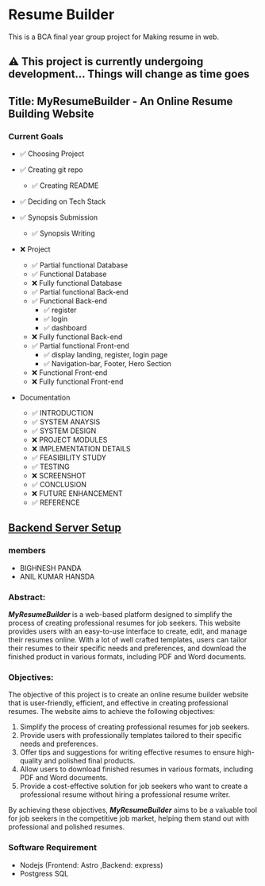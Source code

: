 # Resume Builder

This is a BCA final year group project for Making resume in web.

## ⚠️ This project is currently undergoing  development... Things will change as time goes

## Title: MyResumeBuilder - An Online Resume Building Website


### Current Goals

- ✅ Choosing Project
- ✅ Creating git repo
    - ✅ Creating README
    
- ✅ Deciding on Tech Stack
- ✅ Synopsis Submission
    - ✅ Synopsis Writing

- ❌ Project
    - ✅ Partial functional Database
    - ✅ Functional Database
    - ❌ Fully functional Database
    - ✅ Partial functional Back-end
    - ✅ Functional Back-end
        - ✅ register
        - ✅ login
        - ✅ dashboard
    - ❌ Fully functional Back-end
    - ✅ Partial functional Front-end
        - ✅ display landing, register, login page
        - ✅ Navigation-bar, Footer, Hero Section
    - ❌ Functional Front-end
    - ❌ Fully functional Front-end
    
- Documentation
    - ✅ INTRODUCTION
    - ✅ SYSTEM ANAYSIS
    - ✅ SYSTEM DESIGN
    - ❌ PROJECT MODULES
    - ❌ IMPLEMENTATION DETAILS
    - ✅ FEASIBILITY STUDY
    - ✅ TESTING
    - ❌ SCREENSHOT
    - ✅ CONCLUSION
    - ❌ FUTURE ENHANCEMENT
    - ✅ REFERENCE

## [Backend Server Setup](./server/README.md)


### members
- BIGHNESH PANDA
- ANIL KUMAR HANSDA


### Abstract:

***MyResumeBuilder*** is a web-based platform designed to simplify the process of creating professional resumes for job seekers. This website provides users with an easy-to-use interface to create, edit, and manage their resumes online. With a lot of well crafted templates, users can tailor their resumes to their specific needs and preferences, and download the finished product in various formats, including PDF and Word documents.

### Objectives:

The objective of this project is to create an online resume builder website
that is user-friendly, efficient, and effective in creating professional
resumes. The website aims to achieve the following objectives:

1. Simplify the process of creating professional resumes for job seekers.
2. Provide users with professionally templates tailored to their specific needs and preferences.
3. Offer tips and suggestions for writing effective resumes to ensure high-quality and polished final products.
4. Allow users to download finished resumes in various formats, including PDF and Word documents.
5. Provide a cost-effective solution for job seekers who want to create a professional resume without hiring a professional resume writer.

By achieving these objectives, ***MyResumeBuilder*** aims to be a valuable tool for
job seekers in the competitive job market, helping them stand out with
professional and polished resumes.

### Software Requirement

- Nodejs (Frontend: Astro ,Backend: express)
- Postgress SQL
